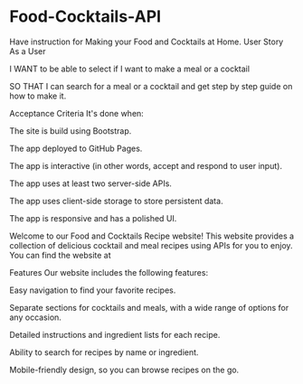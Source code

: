 # Food-Cocktails-API
Have instruction for Making your Food and Cocktails at Home.
User Story
As a User

I WANT to be able to select if I want to make a meal or a cocktail

SO THAT I can search for a meal or a cocktail and get step by step guide on how to make it.

Acceptance Criteria
It's done when:

The site is build using Bootstrap.

The app deployed to GitHub Pages.

The app is interactive (in other words, accept and respond to user input).

The app uses at least two server-side APIs.

The app uses client-side storage to store persistent data.

The app is responsive and has a polished UI.

Welcome to our Food and Cocktails Recipe website! This website provides a collection of delicious cocktail and meal recipes using APIs for you to enjoy. You can find the website at 

Features
Our website includes the following features:

Easy navigation to find your favorite recipes.

Separate sections for cocktails and meals, with a wide range of options for any occasion.

Detailed instructions and ingredient lists for each recipe.

Ability to search for recipes by name or ingredient.

Mobile-friendly design, so you can browse recipes on the go.
